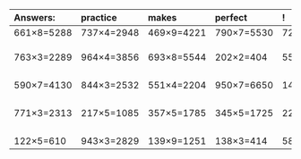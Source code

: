 | Answers: | practice | makes | perfect | ! |
| :--- | :--- | :--- | :--- | :--- |
| 661×8=5288 | 737×4=2948 | 469×9=4221 | 790×7=5530 | 720×8=5760 | 
|   |   |   |   |   | 
|   |   |   |   |   | 
|   |   |   |   |   | 
| 763×3=2289 | 964×4=3856 | 693×8=5544 | 202×2=404 | 552×6=3312 | 
|   |   |   |   |   | 
|   |   |   |   |   | 
|   |   |   |   |   | 
|   |   |   |   |   | 
| 590×7=4130 | 844×3=2532 | 551×4=2204 | 950×7=6650 | 145×9=1305 | 
|   |   |   |   |   | 
|   |   |   |   |   | 
|   |   |   |   |   | 
|   |   |   |   |   | 
| 771×3=2313 | 217×5=1085 | 357×5=1785 | 345×5=1725 | 226×3=678 | 
|   |   |   |   |   | 
|   |   |   |   |   | 
|   |   |   |   |   | 
|   |   |   |   |   | 
| 122×5=610 | 943×3=2829 | 139×9=1251 | 138×3=414 | 584×6=3504 | 
